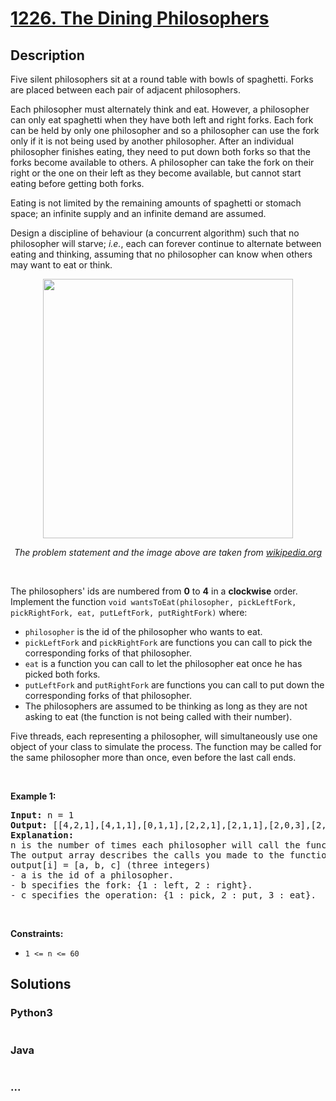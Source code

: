 # [1226. The Dining Philosophers](https://leetcode.com/problems/the-dining-philosophers)



## Description

<p>Five silent philosophers&nbsp;sit at a round table with bowls of spaghetti. Forks are placed between each pair of adjacent philosophers.</p>

<p>Each philosopher must alternately think and eat. However, a philosopher can only eat spaghetti when they have both left and right forks. Each fork can be held by only one philosopher and so a philosopher can use the fork only if it is not being used by another philosopher. After an individual philosopher finishes eating, they need to put down both forks so that the forks become available to others. A philosopher can take the fork on their right or the one on their left as they become available, but cannot start eating before getting both forks.</p>

<p>Eating is not limited by the remaining amounts of spaghetti or stomach space; an infinite supply and an infinite demand are assumed.</p>

<p>Design a discipline of behaviour (a concurrent algorithm) such that no philosopher will starve;&nbsp;<i>i.e.</i>, each can forever continue to alternate between eating and thinking, assuming that no philosopher can know when others may want to eat or think.</p>

<p style="text-align: center"><img alt="" src="https://cdn.jsdelivr.net/gh/yanglr/leetcode-ac@master/assets/1200-1299/1226.The%20Dining%20Philosophers/images/an_illustration_of_the_dining_philosophers_problem.png" style="width: 400px; height: 415px;" /></p>

<p style="text-align: center"><em>The problem statement and the image above are taken from <a href="https://en.wikipedia.org/wiki/Dining_philosophers_problem" target="_blank">wikipedia.org</a></em></p>

<p>&nbsp;</p>

<p>The philosophers&#39; ids are numbered from <strong>0</strong> to <strong>4</strong> in a <strong>clockwise</strong> order. Implement the function&nbsp;<code>void wantsToEat(philosopher, pickLeftFork, pickRightFork, eat, putLeftFork, putRightFork)</code> where:</p>

<ul>
	<li><code>philosopher</code>&nbsp;is the id of the philosopher who wants to eat.</li>
	<li><code>pickLeftFork</code>&nbsp;and&nbsp;<code>pickRightFork</code>&nbsp;are functions you can call to pick the corresponding forks of that philosopher.</li>
	<li><code>eat</code>&nbsp;is a function you can call to let the philosopher eat once he has picked&nbsp;both forks.</li>
	<li><code>putLeftFork</code>&nbsp;and&nbsp;<code>putRightFork</code>&nbsp;are functions you can call to put down the corresponding forks of that philosopher.</li>
	<li>The philosophers are assumed to be thinking as long as they are not asking to eat (the function is not being called with their number).</li>
</ul>

<p>Five threads, each representing a philosopher, will&nbsp;simultaneously use one object of your class to simulate the process. The function may be called for the same philosopher more than once, even before the last call ends.</p>

<p>&nbsp;</p>
<p><strong>Example 1:</strong></p>

<pre>
<strong>Input:</strong> n = 1
<strong>Output:</strong> [[4,2,1],[4,1,1],[0,1,1],[2,2,1],[2,1,1],[2,0,3],[2,1,2],[2,2,2],[4,0,3],[4,1,2],[0,2,1],[4,2,2],[3,2,1],[3,1,1],[0,0,3],[0,1,2],[0,2,2],[1,2,1],[1,1,1],[3,0,3],[3,1,2],[3,2,2],[1,0,3],[1,1,2],[1,2,2]]
<strong>Explanation:</strong>
n is the number of times each philosopher will call the function.
The output array describes the calls you made to the functions controlling the forks and the eat function, its format is:
output[i] = [a, b, c] (three integers)
- a is the id of a philosopher.
- b specifies the fork: {1 : left, 2 : right}.
- c specifies the operation: {1 : pick, 2 : put, 3 : eat}.</pre>

<p>&nbsp;</p>
<p><strong>Constraints:</strong></p>

<ul>
	<li><code>1 &lt;= n &lt;= 60</code></li>
</ul>


## Solutions

<!-- tabs:start -->

### **Python3**

```python

```

### **Java**

```java

```

### **...**

```

```

<!-- tabs:end -->
